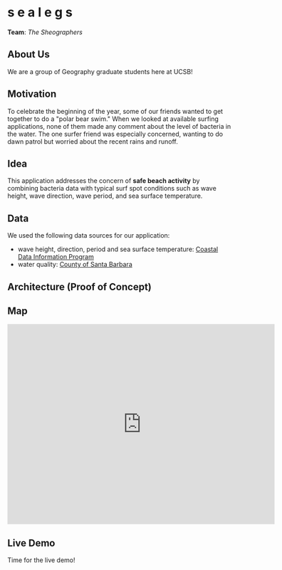 # s e a l e g s
**Team**: *The Sheographers*

## About Us
We are a group of Geography graduate students here at UCSB!

## Motivation
To celebrate the beginning of the year, some of our friends wanted to get together to do a "polar bear swim." When we looked at available surfing applications, none of them made any comment about the level of bacteria in the water. The one surfer friend was especially concerned, wanting to do dawn patrol but worried about the recent rains and runoff.

## Idea
This application addresses the concern of **safe beach activity** by combining bacteria data with typical surf spot conditions such as wave height, wave direction, wave period, and sea surface temperature.

## Data
We used the following data sources for our application:
- wave height, direction, period and sea surface temperature: [Coastal Data Information Program](https://cdip.ucsd.edu/m/documents/data_access.html)
- water quality: [County of Santa Barbara](https://countyofsb.org/phd/oceanwatermonitoring/)


## Architecture (Proof of Concept)


## Map

<center>
<iframe width="600" height="450" src="https://www.google.com/maps/d/u/0/embed?mid=1kgLl27-pSO9xUAgM-bUurnDMLQEFqdyj&ll=34.67685850590946%2C-120.06610850000004&z=10" frameborder="0" allow="accelerometer; autoplay; encrypted-media; gyroscope; picture-in-picture" allowfullscreen> </iframe>
</center>


## Live Demo
Time for the live demo!

